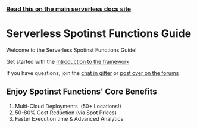 <!--
title: Serverless - Spotinst Functions Guide
menuText: User Guide
layout: Doc
menuOrder: 1
-->

<!-- DOCS-SITE-LINK:START automatically generated  -->

### [Read this on the main serverless docs site](https://www.serverless.com/framework/docs/providers/spotinst/guide/)

<!-- DOCS-SITE-LINK:END -->

# Serverless Spotinst Functions Guide

Welcome to the Serverless Spotinst Functions Guide!

Get started with the [Introduction to the framework](./intro.md)

If you have questions, join the [chat in gitter](https://gitter.im/serverless/serverless) or [post over on the forums](https://forum.serverless.com/)

## Enjoy Spotinst Functions' Core Benefits

1. Multi-Cloud Deployments  (50+ Locations!)
2. 50-80% Cost Reduction (via Spot Prices)
3. Faster Execution time & Advanced Analytics
